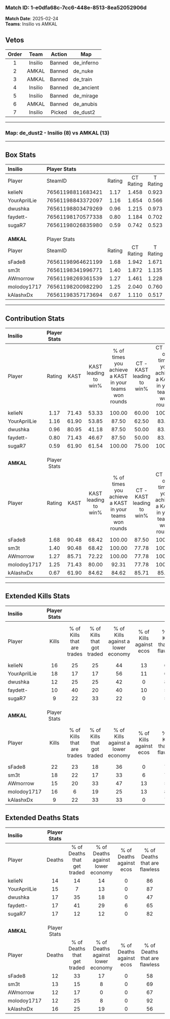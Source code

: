 ### Match ID: 1-e0dfa68c-7cc6-448e-8513-8ea52052906d  
**Match Date**: 2025-02-24  
**Teams**: Insilio vs AMKAL  

## Vetos  

| Order | Team | Action | Map |
| :---: | :--: | :----: | --- |
| 1 | Insilio | Banned | de_inferno |
| 2 | AMKAL | Banned | de_nuke |
| 3 | AMKAL | Banned | de_train |
| 4 | Insilio | Banned | de_ancient |
| 5 | Insilio | Banned | de_mirage |
| 6 | AMKAL | Banned | de_anubis |
| 7 | Insilio | Picked | de_dust2 |

---  

### **Map**: de_dust2 - Insilio (8) vs AMKAL (13)  
---  

## Box Stats  

| **Insilio**  | Player Stats      |        |           |          |       |      |       |         |        |      |     |
| :- | :- | :-: | :-: | :-: | :-: | :-: | :-: | :-: | :-: | :-: | :-: |
| Player       | SteamID           | Rating | CT Rating | T Rating | KAST  | ADR  | Kills | Assists | Deaths | K/D  | HS% |
| kelieN       | 76561198811683421 |  1.17  |   1.458   |  0.923   | 71.43 | 83.8 |  16   |    3    |   14   | 1.14 | 56  |
| YourAprilLie | 76561198843372097 |  1.16  |   1.654   |  0.566   | 61.90 | 84.3 |  18   |    4    |   15   | 1.20 | 44  |
| dwushka      | 76561198803479269 |  0.96  |   1.215   |  0.973   | 80.95 | 68.8 |  12   |    5    |   17   | 0.71 | 58  |
| faydett-     | 76561198170577338 |  0.80  |   1.184   |  0.702   | 71.43 | 66.5 |  10   |    5    |   17   | 0.59 | 70  |
| sugaR7       | 76561198026835980 |  0.59  |   0.742   |  0.523   | 61.90 | 38.1 |   9   |    4    |   17   | 0.53 | 88  |
|              |                   |        |           |          |       |      |       |         |        |      |     |
|              |                   |        |           |          |       |      |       |         |        |      |     |
|              |                   |        |           |          |       |      |       |         |        |      |     |
| **AMKAL**    | Player Stats      |        |           |          |       |      |       |         |        |      |     |
| Player       | SteamID           | Rating | CT Rating | T Rating | KAST  | ADR  | Kills | Assists | Deaths | K/D  | HS% |
| sFade8       | 76561198964621199 |  1.68  |   1.942   |  1.671   | 90.48 | 99.2 |  22   |    9    |   12   | 1.83 | 72  |
| sm3t         | 76561198341996771 |  1.40  |   1.872   |  1.135   | 90.48 | 81.7 |  18   |    1    |   13   | 1.38 | 55  |
| AWmorrow     | 76561198269361539 |  1.27  |   1.461   |  1.228   | 85.71 | 73.2 |  15   |    8    |   12   | 1.25 | 53  |
| molodoy1717  | 76561198200982290 |  1.25  |   2.040   |  0.760   | 71.43 | 90.3 |  16   |    6    |   12   | 1.33 |  6  |
| kAlashxDx    | 76561198357173694 |  0.67  |   1.110   |  0.517   | 61.90 | 51.0 |   9   |    6    |   16   | 0.56 | 33  |
---  

## Contribution Stats  

| **Insilio**  | Player Stats |       |                      |                                                        |                           |                                                             |                          |                                                            |
| :- | :-: | :-: | :-: | :-: | :-: | :-: | :-: | :-: |
| Player       |    Rating    | KAST  | KAST leading to win% | % of times you achieve a KAST in your teams won rounds | CT - KAST leading to win% | CT - % of times you achieve a KAST in your teams won rounds | T - KAST leading to win% | T - % of times you achieve a KAST in your teams won rounds |
| kelieN       |     1.17     | 71.43 |        53.33         |                         100.00                         |           60.00           |                           100.00                            |          40.00           |                           100.00                           |
| YourAprilLie |     1.16     | 61.90 |        53.85         |                         87.50                          |           62.50           |                            83.33                            |          40.00           |                           100.00                           |
| dwushka      |     0.96     | 80.95 |        41.18         |                         87.50                          |           50.00           |                            83.33                            |          28.57           |                           100.00                           |
| faydett-     |     0.80     | 71.43 |        46.67         |                         87.50                          |           50.00           |                            83.33                            |          40.00           |                           100.00                           |
| sugaR7       |     0.59     | 61.90 |        61.54         |                         100.00                         |           75.00           |                           100.00                            |          40.00           |                           100.00                           |
|              |              |       |                      |                                                        |                           |                                                             |                          |                                                            |
|              |              |       |                      |                                                        |                           |                                                             |                          |                                                            |
|              |              |       |                      |                                                        |                           |                                                             |                          |                                                            |
| **AMKAL**    | Player Stats |       |                      |                                                        |                           |                                                             |                          |                                                            |
| Player       |    Rating    | KAST  | KAST leading to win% | % of times you achieve a KAST in your teams won rounds | CT - KAST leading to win% | CT - % of times you achieve a KAST in your teams won rounds | T - KAST leading to win% | T - % of times you achieve a KAST in your teams won rounds |
| sFade8       |     1.68     | 90.48 |        68.42         |                         100.00                         |           87.50           |                           100.00                            |          54.55           |                           100.00                           |
| sm3t         |     1.40     | 90.48 |        68.42         |                         100.00                         |           77.78           |                           100.00                            |          60.00           |                           100.00                           |
| AWmorrow     |     1.27     | 85.71 |        72.22         |                         100.00                         |           77.78           |                           100.00                            |          66.67           |                           100.00                           |
| molodoy1717  |     1.25     | 71.43 |        80.00         |                         92.31                          |           77.78           |                           100.00                            |          83.33           |                           83.33                            |
| kAlashxDx    |     0.67     | 61.90 |        84.62         |                         84.62                          |           85.71           |                            85.71                            |          83.33           |                           83.33                            |
---  

## Extended Kills Stats  

| **Insilio**  | Player Stats |                            |                            |                                    |                         |                              |                                 |                                       |                    |           |
| :- | :-: | :-: | :-: | :-: | :-: | :-: | :-: | :-: | :-: | :-: |
| Player       |    Kills     | % of Kills that are trades | % of Kills that got traded | % of Kills against a lower economy | % of Kills against ecos | % of Kills that are flawless | % of Kills that are close duels | % of Kills that are assisted by flash | Pistol Round Kills | AWP Kills |
| kelieN       |      16      |             25             |             25             |                 44                 |           13            |              69              |                0                |                  13                   |         1          |     0     |
| YourAprilLie |      18      |             17             |             17             |                 56                 |           11            |              67              |                0                |                   0                   |         3          |     8     |
| dwushka      |      12      |             25             |             25             |                 42                 |            0            |              83              |                8                |                  17                   |         1          |     0     |
| faydett-     |      10      |             40             |             20             |                 40                 |           10            |              50              |               10                |                   0                   |         3          |     0     |
| sugaR7       |      9       |             22             |             33             |                 22                 |            0            |              56              |               11                |                  11                   |         2          |     1     |
|              |              |                            |                            |                                    |                         |                              |                                 |                                       |                    |           |
|              |              |                            |                            |                                    |                         |                              |                                 |                                       |                    |           |
|              |              |                            |                            |                                    |                         |                              |                                 |                                       |                    |           |
| **AMKAL**    | Player Stats |                            |                            |                                    |                         |                              |                                 |                                       |                    |           |
| Player       |    Kills     | % of Kills that are trades | % of Kills that got traded | % of Kills against a lower economy | % of Kills against ecos | % of Kills that are flawless | % of Kills that are close duels | % of Kills that are assisted by flash | Pistol Round Kills | AWP Kills |
| sFade8       |      22      |             23             |             18             |                 36                 |            0            |              77              |                9                |                   9                   |         1          |     0     |
| sm3t         |      18      |             22             |             17             |                 33                 |            6            |              72              |                6                |                  11                   |         1          |     1     |
| AWmorrow     |      15      |             20             |             33             |                 47                 |           13            |              53              |                0                |                   0                   |         2          |     0     |
| molodoy1717  |      16      |             6              |             19             |                 25                 |           13            |              81              |                0                |                   0                   |         1          |    12     |
| kAlashxDx    |      9       |             22             |             33             |                 33                 |            0            |              78              |                0                |                  11                   |         2          |     0     |
## Extended Deaths Stats  

| **Insilio**  | Player Stats |                             |                                   |                          |                               |                            |                           |               |
| :- | :-: | :-: | :-: | :-: | :-: | :-: | :-: | :-: |
| Player       |    Deaths    | % of Deaths that get traded | % of Deaths against lower economy | % of Deaths against ecos | % of Deaths that are flawless | % of Deaths that are close | % of Deaths while blinded | Deaths to AWP |
| kelieN       |      14      |             14              |                14                 |            0             |              86               |             0              |             0             |       5       |
| YourAprilLie |      15      |              7              |                13                 |            0             |              87               |             7              |            13             |       5       |
| dwushka      |      17      |             35              |                18                 |            0             |              47               |             6              |             6             |       2       |
| faydett-     |      17      |             41              |                29                 |            6             |              65               |             6              |            12             |       0       |
| sugaR7       |      17      |             12              |                12                 |            0             |              82               |             0              |             0             |       1       |
|              |              |                             |                                   |                          |                               |                            |                           |               |
|              |              |                             |                                   |                          |                               |                            |                           |               |
|              |              |                             |                                   |                          |                               |                            |                           |               |
| **AMKAL**    | Player Stats |                             |                                   |                          |                               |                            |                           |               |
| Player       |    Deaths    | % of Deaths that get traded | % of Deaths against lower economy | % of Deaths against ecos | % of Deaths that are flawless | % of Deaths that are close | % of Deaths while blinded | Deaths to AWP |
| sFade8       |      12      |             33              |                17                 |            0             |              58               |             0              |             8             |       2       |
| sm3t         |      13      |             15              |                 8                 |            0             |              69               |             0              |             8             |       2       |
| AWmorrow     |      12      |             17              |                 0                 |            0             |              67               |             8              |             8             |       1       |
| molodoy1717  |      12      |             25              |                 8                 |            0             |              92               |             0              |             0             |       2       |
| kAlashxDx    |      16      |             25              |                19                 |            0             |              56               |             13             |            13             |       2       |
